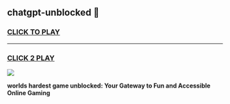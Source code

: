 
## chatgpt-unblocked 👋
<h3>
<a href="https://premium.freeplayer.one?title=chatgpt-unblocked&ref=14F">CLICK TO PLAY</a></h3>
<hr>

<h3>
<a href="https://premium.freeplayer.one?title=chatgpt-unblocked&ref=14F">CLICK 2 PLAY</a>
  
</h3>

<a href="https://premium.freeplayer.one?title=chatgpt-unblocked&ref=12F/"><img src="https://clearcache.store/games.png"></a>


**worlds hardest game unblocked: Your Gateway to Fun and Accessible Online Gaming**
